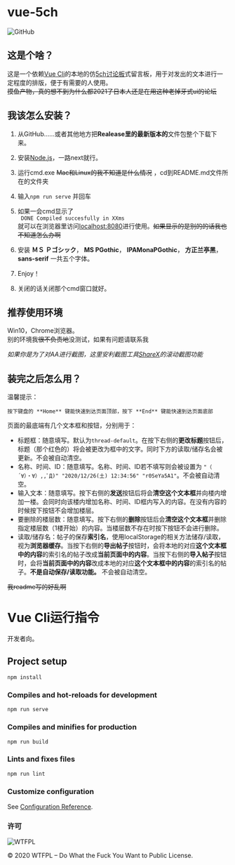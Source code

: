 # vue-5ch
![GitHub](https://img.shields.io/github/license/iconteral/UJShealthChecker)
## 这是个啥？
  
这是一个依赖[Vue Cli](https://cli.vuejs.org/zh/)的本地的仿[5ch讨论板](https://www2.5ch.net/5ch.html)式留言板，用于对发出的文本进行一定程度的排版，便于有需要的人使用。  
~~摸鱼产物，真的想不到为什么都2021了日本人还是在用这种老掉牙式ui的论坛~~

## 我该怎么安装？

1. 从GitHub……或者其他地方把**Realease里的最新版本的**文件包整个下载下来。
2. 安装[Node.js](http://nodejs.cn/)，一路next就行。
3. 运行cmd.exe ~~Mac和Linux的我不知道是什么情况~~ ，cd到README.md文件所在的文件夹
4. 输入```npm run serve``` 并回车
5. 如果一会cmd显示了  
``` DONE Compiled succesfully in XXms```  
就可以在浏览器里访问[localhost:8080](http://localhost:8080/)进行使用。~~如果显示的是别的的话我也不知道怎么办啊~~
6. 安装 **ＭＳ Ｐゴシック**， **MS PGothic**， **IPAMonaPGothic**， **方正兰亭黑**， **sans-serif** 一共五个字体。
7. Enjoy！

8. 关闭的话关闭那个cmd窗口就好。
## 推荐使用环境

Win10，Chrome浏览器。  
别的环境我~~很不负责地~~没测试，如果有问题请联系我  
  
*如果你是为了对AA进行截图，这里安利截图工具[ShareX](https://getsharex.com/)的滚动截图功能*

## 装完之后怎么用？

温馨提示： 
``` 
按下键盘的 **Home** 键能快速到达页面顶部，按下 **End** 键能快速到达页面底部  
```

页面的最底端有几个文本框和按钮，分别用于：  
- 标题框：随意填写。默认为```thread-default```。在按下右侧的**更改标题**按钮后，标题（那个红色的）将会被更改为框中的文字。同时下方的读取/储存名会被更新。不会被自动清空。
- 名称、时间、ID：随意填写。名称、时间、ID若不填写则会被设置为 ```"（　´∀）・∀）,,ﾟД)" "2020/12/26(土) 12:34:56" "r0SeYa5A1"```。不会被自动清空。
- 输入文本：随意填写。按下右侧的**发送**按钮后将会**清空这个文本框**并向楼内增加一楼。会同时向该楼内增加名称、时间、ID框内写入的内容。在没有内容的时候按下按钮不会增加楼层。
- 要删除的楼层数：随意填写。按下右侧的**删除**按钮后会**清空这个文本框**并删除指定楼层数（1楼开始）的内容。当楼层数不存在时按下按钮不会进行删除。
- 读取/储存名：帖子的保存**索引名**，使用localStorage的相关方法储存/读取，视为**浏览器缓存**。当按下右侧的**导出帖子**按钮时，会将本地的对应**这个文本框中的内容**的索引名的帖子改成**当前页面中的内容**。当按下右侧的**导入帖子**按钮时，会将**当前页面中的内容**改成本地的对应**这个文本框中的内容**的索引名的帖子。**不是自动保存/读取功能。** 不会被自动清空。

  
~~我readme写的好乱啊~~

# Vue Cli运行指令

开发者向。

## Project setup
```
npm install
```

### Compiles and hot-reloads for development
```
npm run serve
```

### Compiles and minifies for production
```
npm run build
```

### Lints and fixes files
```
npm run lint
```

### Customize configuration
See [Configuration Reference](https://cli.vuejs.org/config/).
### 许可

![WTFPL](http://www.wtfpl.net/wp-content/uploads/2012/12/wtfpl-badge-1.png)

© 2020 WTFPL – Do What the Fuck You Want to Public License.
